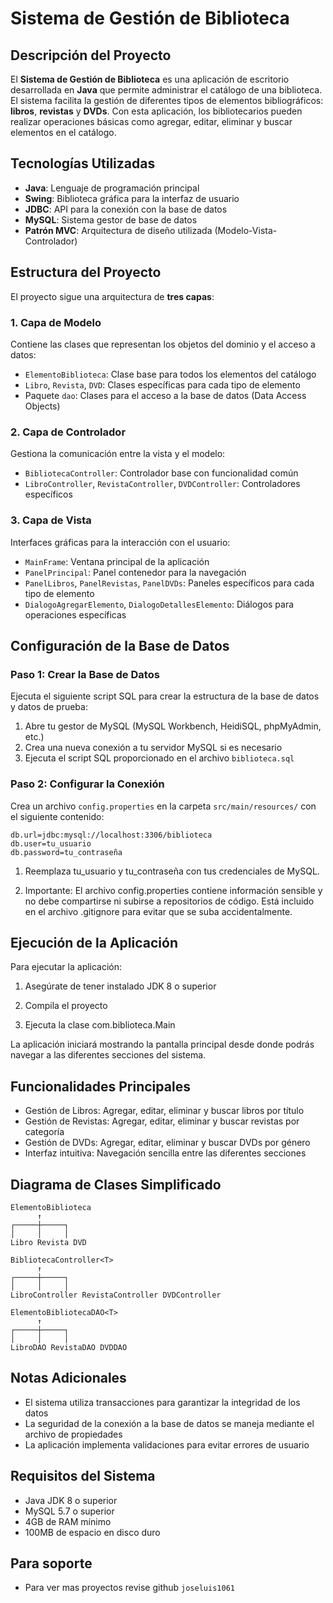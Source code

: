 # Sistema de Gestión de Biblioteca

## Descripción del Proyecto

El **Sistema de Gestión de Biblioteca** es una aplicación de escritorio desarrollada en **Java** que permite administrar el catálogo de una biblioteca. El sistema facilita la gestión de diferentes tipos de elementos bibliográficos: **libros**, **revistas** y **DVDs**. Con esta aplicación, los bibliotecarios pueden realizar operaciones básicas como agregar, editar, eliminar y buscar elementos en el catálogo.

## Tecnologías Utilizadas

- **Java**: Lenguaje de programación principal
- **Swing**: Biblioteca gráfica para la interfaz de usuario
- **JDBC**: API para la conexión con la base de datos
- **MySQL**: Sistema gestor de base de datos
- **Patrón MVC**: Arquitectura de diseño utilizada (Modelo-Vista-Controlador)

## Estructura del Proyecto

El proyecto sigue una arquitectura de **tres capas**:

### 1. Capa de Modelo

Contiene las clases que representan los objetos del dominio y el acceso a datos:

- `ElementoBiblioteca`: Clase base para todos los elementos del catálogo
- `Libro`, `Revista`, `DVD`: Clases específicas para cada tipo de elemento
- Paquete `dao`: Clases para el acceso a la base de datos (Data Access Objects)

### 2. Capa de Controlador

Gestiona la comunicación entre la vista y el modelo:

- `BibliotecaController`: Controlador base con funcionalidad común
- `LibroController`, `RevistaController`, `DVDController`: Controladores específicos

### 3. Capa de Vista

Interfaces gráficas para la interacción con el usuario:

- `MainFrame`: Ventana principal de la aplicación
- `PanelPrincipal`: Panel contenedor para la navegación
- `PanelLibros`, `PanelRevistas`, `PanelDVDs`: Paneles específicos para cada tipo de elemento
- `DialogoAgregarElemento`, `DialogoDetallesElemento`: Diálogos para operaciones específicas

## Configuración de la Base de Datos

### Paso 1: Crear la Base de Datos

Ejecuta el siguiente script SQL para crear la estructura de la base de datos y datos de prueba:

1. Abre tu gestor de MySQL (MySQL Workbench, HeidiSQL, phpMyAdmin, etc.)
2. Crea una nueva conexión a tu servidor MySQL si es necesario
3. Ejecuta el script SQL proporcionado en el archivo `biblioteca.sql`

### Paso 2: Configurar la Conexión

Crea un archivo `config.properties` en la carpeta `src/main/resources/` con el siguiente contenido:

```properties
db.url=jdbc:mysql://localhost:3306/biblioteca
db.user=tu_usuario
db.password=tu_contraseña
```

1. Reemplaza tu_usuario y tu_contraseña con tus credenciales de MySQL.

2. Importante: El archivo config.properties contiene información sensible y no debe compartirse ni subirse a repositorios de código. Está incluido en el archivo .gitignore para evitar que se suba accidentalmente.

## Ejecución de la Aplicación
Para ejecutar la aplicación:

1. Asegúrate de tener instalado JDK 8 o superior

2. Compila el proyecto

3. Ejecuta la clase com.biblioteca.Main

La aplicación iniciará mostrando la pantalla principal desde donde podrás navegar a las diferentes secciones del sistema.

## Funcionalidades Principales
- Gestión de Libros: Agregar, editar, eliminar y buscar libros por título
- Gestión de Revistas: Agregar, editar, eliminar y buscar revistas por categoría
- Gestión de DVDs: Agregar, editar, eliminar y buscar DVDs por género
- Interfaz intuitiva: Navegación sencilla entre las diferentes secciones

## Diagrama de Clases Simplificado
```
ElementoBiblioteca
      ↑
┌─────┼─────┐
│     │     │
Libro Revista DVD

BibliotecaController<T>
      ↑
┌─────┼─────┐
│     │     │
LibroController RevistaController DVDController

ElementoBibliotecaDAO<T>
      ↑
┌─────┼─────┐
│     │     │
LibroDAO RevistaDAO DVDDAO
```

## Notas Adicionales
- El sistema utiliza transacciones para garantizar la integridad de los datos
- La seguridad de la conexión a la base de datos se maneja mediante el archivo de propiedades
- La aplicación implementa validaciones para evitar errores de usuario

## Requisitos del Sistema
- Java JDK 8 o superior
- MySQL 5.7 o superior
- 4GB de RAM mínimo
- 100MB de espacio en disco duro

## Para soporte
- Para ver mas proyectos revise github `joseluis1061`
